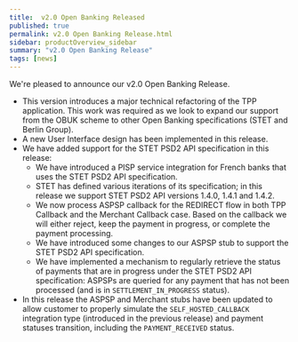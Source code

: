 ```yaml
---
title:  v2.0 Open Banking Released
published: true
permalink: v2.0 Open Banking Release.html
sidebar: productOverview_sidebar
summary: "v2.0 Open Banking Release"
tags: [news]
---
```



We're pleased to announce our v2.0 Open Banking Release.


* This version introduces a major technical refactoring of the TPP application. This work was required as we look to expand our support from the OBUK scheme to other Open Banking specifications (STET and Berlin Group).
* A new User Interface design has been implemented in this release.
* We have added support for the STET PSD2 API specification in this release:
  - We have introduced a PISP service integration for French banks that uses the STET PSD2 API specification.
  - STET has defined various iterations of its specification; in this release we support STET PSD2 API versions 1.4.0, 1.4.1 and 1.4.2. 
  - We now process ASPSP callback for the REDIRECT flow in both TPP Callback and the Merchant Callback case. Based on the callback we will either reject, keep the payment in progress, or complete the payment processing.
  - We have introduced some changes to our ASPSP stub to support the STET PSD2 API specification.
  - We have implemented a mechanism to regularly retrieve the status of payments that are in progress under the STET PSD2 API specification: ASPSPs are queried for any payment that has not been processed (and is in `SETTLEMENT_IN_PROGRESS` status).
* In this release the ASPSP and Merchant stubs have been updated to allow customer to properly simulate the `SELF_HOSTED_CALLBACK` integration type (introduced in the previous release) and payment statuses transition, including the `PAYMENT_RECEIVED` status.

